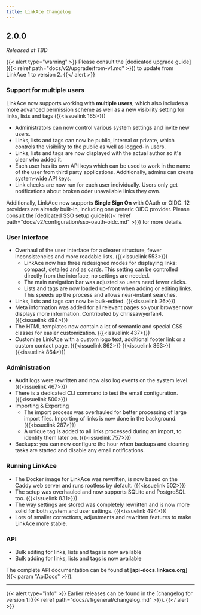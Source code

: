 ```yaml
---
title: LinkAce Changelog
---
```


## 2.0.0

_Released at TBD_

{{< alert type="warning" >}}
Please consult the [dedicated upgrade guide]({{< relref path="docs/v2/upgrade/from-v1.md" >}}) to update from LinkAce 1 to version 2.
{{</ alert >}}

### Support for multiple users

LinkAce now supports working with **multiple users**, which also includes a more advanced permission scheme as well as a new visibility setting for links, lists and tags ({{<issuelink 165>}})
  - Administrators can now control various system settings and invite new users.
  - Links, lists and tags can now be public, internal or private, which controls the visibility to the public as well as logged-in users.
  - Links, lists and tags are now displayed with the actual author so it's clear who added it.
  - Each user has its own API keys which can be used to work in the name of the user from third party applications. Additionally, admins can create system-wide API keys.
  - Link checks are now run for each user individually. Users only get notifications about broken oder unavailable links they own.

Additionally, LinkAce now supports **Single Sign On** with OAuth or OIDC. 12 providers are already built-in, including one generic OIDC provider. Please consult the [dedicated SSO setup guide]({{< relref path="docs/v2/configuration/sso-oauth-oidc.md" >}}) for more details.

### User Interface

- Overhaul of the user interface for a clearer structure, fewer inconsistencies and more readable lists. ({{<issuelink 553>}})
  - LinkAce now has three redesigned modes for displaying links: compact, detailed and as cards. This setting can be controlled directly from the interface, no settings are needed.
  - The main navigation bar was adjusted so users need fewer clicks.
  - Lists and tags are now loaded up-front when adding or editing links. This speeds up the process and allows near-instant searches. 
- Links, lists and tags can now be bulk-edited. ({{<issuelink 26>}})
- Meta information was added for all relevant pages so your browser now displays more information. Contributed by chrissawyerfan4. ({{<issuelink 494>}})
- The HTML templates now contain a lot of semantic and special CSS classes for easier customization. ({{<issuelink 437>}})
- Customize LinkAce with a custom logo text, additional footer link or a custom contact page. ({{<issuelink 862>}} {{<issuelink 863>}} {{<issuelink 864>}})

### Administration

- Audit logs were rewritten and now also log events on the system level. ({{<issuelink 467>}})
- There is a dedicated CLI command to test the email configuration. ({{<issuelink 500>}})
- Importing & Exporting
  - The import process was overhauled for better processing of large import files. Importing of links is now done in the background. ({{<issuelink 287>}}) 
  - A unique tag is added to all links processed during an import, to identify them later on. ({{<issuelink 757>}})
- Backups: you can now configure the hour when backups and cleaning tasks are started and disable any email notifications.

### Running LinkAce

- The Docker image for LinkAce was rewritten, is now based on the Caddy web server and runs rootless by default. ({{<issuelink 502>}})
- The setup was overhauled and now supports SQLite and PostgreSQL too. ({{<issuelink 831>}})
- The way settings are stored was completely rewritten and is now more solid for both system and user settings. ({{<issuelink 494>}})
- Lots of smaller corrections, adjustments and rewritten features to make LinkAce more stable.

### API

- Bulk editing for links, lists and tags is now available
- Bulk adding for links, lists and tags is now available

The complete API documentation can be found at [**api-docs.linkace.org**]({{< param "ApiDocs" >}}).

---

{{< alert type="info" >}}
Earlier releases can be found in the [changelog for version 1]({{< relref path="docs/v1/general/changelog.md" >}}).
{{</ alert >}}
